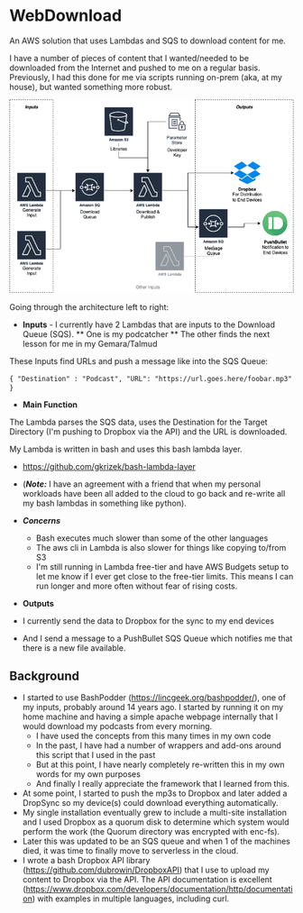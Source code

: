 # WebDownload
An AWS solution that uses Lambdas and SQS to download content for me.

I have a number of pieces of content that I wanted/needed to be downloaded from the Internet and pushed to me on a regular basis.
Previously, I had this done for me via scripts running on-prem (aka, at my house), but wanted something more robust.

![Architectural Diagram](https://github.com/dubrowin/WebDownload/blob/master/Webdownloader.png)

Going through the architecture left to right:

* **Inputs** - I currently have 2 Lambdas that are inputs to the Download Queue (SQS). 
** One is my podcatcher
** The other finds the next lesson for me in my Gemara/Talmud

These Inputs find URLs and push a message like into the SQS Queue:

 ```
{ "Destination" : "Podcast", "URL": "https://url.goes.here/foobar.mp3" }
```

* **Main Function**

The Lambda parses the SQS data, uses the Destination for the Target Directory (I'm pushing to Dropbox via the API) and the URL is downloaded.

My Lambda is written in bash and uses this bash lambda layer. 
* https://github.com/gkrizek/bash-lambda-layer
* (***Note:*** I have an agreement with a friend that when my personal workloads have been all added to the cloud to go back and re-write all my bash lambdas in something like python).

* ***Concerns***
  * Bash executes much slower than some of the other languages
  * The aws cli in Lambda is also slower for things like copying to/from S3
  * I'm still running in Lambda free-tier and have AWS Budgets setup to let me know if I ever get close to the free-tier limits. This means I can run longer and more often without fear of rising costs.

* **Outputs**

* I currently send the data to Dropbox for the sync to my end devices
* And I send a message to a PushBullet SQS Queue which notifies me that there is a new file available.

## Background

* I started to use BashPodder (https://lincgeek.org/bashpodder/), one of my inputs, probably around 14 years ago. I started by running it on my home machine and having a simple apache webpage internally that I would download my podcasts from every morning. 
  * I have used the concepts from this many times in my own code
  * In the past, I have had a number of wrappers and add-ons around this script that I used in the past
  * But at this point, I have nearly completely re-written this in my own words for my own purposes
  * And finally I really appreciate the framework that I learned from this.
* At some point, I started to push the mp3s to Dropbox and later added a DropSync so my device(s) could download everything automatically. 
* My single installation eventually grew to include a multi-site installation and I used Dropbox as a quorum disk to determine which system would perform the work (the Quorum directory was encrypted with enc-fs). 
* Later this was updated to be an SQS queue and when 1 of the machines died, it was time to finally move to serverless in the cloud. 
* I wrote a bash Dropbox API library (https://github.com/dubrowin/DropboxAPI) that I use to upload my content to Dropbox via the API. The API documentation is excellent (https://www.dropbox.com/developers/documentation/http/documentation) with examples in multiple languages, including curl.
